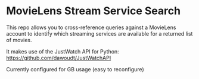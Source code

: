 # MovieLens Stream Service Search

This repo allows you to cross-reference queries against a MovieLens account to 
identify which streaming services are available for a returned list of movies. 

It makes use of the JustWatch API for Python: https://github.com/dawoudt/JustWatchAPI

Currently configured for GB usage (easy to reconfigure)